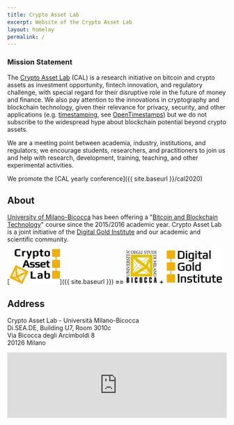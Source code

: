 ```yaml
---
title: Crypto Asset Lab
excerpt: Website of the Crypto Asset Lab
layout: homelay
permalink: /
---
```


### Mission Statement

The [Crypto Asset Lab](https://cryptoassetlab.diseade.unimib.it/) (CAL)
is a research initiative
on bitcoin and crypto assets
as investment opportunity, fintech innovation,
and regulatory challenge,
with special regard for their disruptive role
in the future of money and finance.
We also pay attention to the innovations
in cryptography and blockchain technology,
given their relevance for privacy,
security, and other applications
(e.g. [timestamping](http://dgi.io/ots/), see
[OpenTimestamps](http://opentimestamps.org/))
but we do not subscribe to the widespread hype
about blockchain potential beyond crypto assets.

We are a meeting point between academia, industry,
institutions, and regulators; we encourage students, researchers,
and practitioners to join us and help with
research, development, training, teaching, and
other experimental activities.

We promote the [CAL yearly conference]({{ site.baseurl }}/cal2020)

## About

[University of Milano-Bicocca](http://www.unimib.it)
has been offering a
"[Bitcoin and Blockchain Technology](http://www.ametrano.net/bbt/)"
course since the 2015/2016 academic year.
Crypto Asset Lab is a joint initiative of
the [Digital Gold Institute](http://www.dgi.io)
and our academic and scientific community.

[<img src="/img/cal.png" height="80">]({{ site.baseurl }})
**==**
[<img src="/img/bicocca-logo.png" height="80">](http://www.diseade.unimib.it/it)
**+**
[<img src="/img/dgi-logo.png" height="80">](http://dgi.io)

## Address

Crypto Asset Lab - Università Milano-Bicocca  
Di.SEA.DE, Building U7, Room 3010c  
Via Bicocca degli Arcimboldi 8  
20126 Milano

<iframe src="https://www.google.com/maps/embed?pb=!1m18!1m12!1m3!1d2795.6348896124377!2d9.210284016342875!3d45.51742797910175!2m3!1f0!2f0!3f0!3m2!1i1024!2i768!4f13.1!3m3!1m2!1s0x4786c7481b141dd7%3A0x57e9ff45dc8331de!2sU7+Universit%C3%A0+Milano+Bicocca!5e0!3m2!1sen!2sit!4v1557314816331!5m2!1sen!2sit" width="100%" height="auto" frameborder="0" style="border:0" allowfullscreen></iframe>
